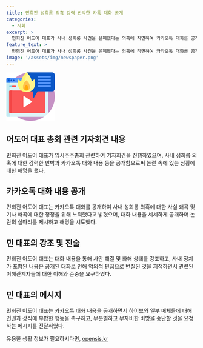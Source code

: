 ```yaml
---
title: 민희진 성희롱 의혹 강력 반박한 카톡 대화 공개
categories:
  - 사회
excerpt: >
  민희진 어도어 대표가 사내 성희롱 사건을 은폐했다는 의혹에 직면하여 카카오톡 대화를 공개하고 강력히 부인했다. 대화 내용에는 갈등 조정과 사과의 과정이 담겨 있으며, 민 대표는 상황에 대한 자신의 입장을 분명히 했다. 또한, 하이브와 관련된 이야기를 포함해 다양한 주장을 대포했으며, 관련된 이들에게 상처를 주지 않으려 노력했다고 전했다. 동시에, 하이브와 일부 매체들에 대해 비판을 했으며, 상식과 인권을 존중하고 비방을 멈추기를 바랐다.
feature_text: >
  민희진 어도어 대표가 사내 성희롱 사건을 은폐했다는 의혹에 직면하여 카카오톡 대화를 공개하고 강력히 부인했다. 대화 내용에는 갈등 조정과 사과의 과정이 담겨 있으며, 민 대표는 상황에 대한 자신의 입장을 분명히 했다. 또한, 하이브와 관련된 이야기를 포함해 다양한 주장을 대포했으며, 관련된 이들에게 상처를 주지 않으려 노력했다고 전했다. 동시에, 하이브와 일부 매체들에 대해 비판을 했으며, 상식과 인권을 존중하고 비방을 멈추기를 바랐다.
image: '/assets/img/newspaper.png'
---
```


<p><img src="/assets/img/news.png" alt="rentncar 속보" /></p>

<h2 data-ke-size="size26">어도어 대표 총회 관련 기자회견 내용</h2>

<p data-ke-size="size16">민희진 어도어 대표가 임시주주총회 관련하여 기자회견을 진행하였으며, 사내 성희롱 의혹에 대한 강력한 반박과 카카오톡 대화 내용 등을 공개함으로써 논란 속에 있는 상황에 대한 해명을 했다.</p>

<h2 data-ke-size="size26">카카오톡 대화 내용 공개</h2>

<p data-ke-size="size16">민희진 어도어 대표는 카카오톡 대화를 공개하여 사내 성희롱 의혹에 대한 사실 왜곡 및 기사 왜곡에 대한 정정을 위해 노력했다고 밝혔으며, 대화 내용을 세세하게 공개하며 논란의 실마리를 제시하고 해명을 시도했다.</p>

<h2 data-ke-size="size26">민 대표의 강조 및 진술</h2>

<p data-ke-size="size16">민희진 어도어 대표는 대화 내용을 통해 사안 해결 및 화해 상태를 강조하고, 사내 정치가 포함된 내용은 공개된 대화로 인해 악의적 편집으로 변질된 것을 지적하면서 관련된 이해관계자들에 대한 이해와 존중을 요구하였다.</p>

<h2 data-ke-size="size26">민 대표의 메시지</h2>

<p data-ke-size="size16">민희진 어도어 대표는 카카오톡 대화 내용을 공개하면서 하이브와 일부 매체들에 대해 인권과 상식에 부합한 행동을 촉구하고, 무분별하고 무자비한 비방을 중단할 것을 요청하는 메시지를 전달하였다.</p>
유용한 생활 정보가 필요하시다면, <a href="https://opensis.kr" rel="dofollow">opensis.kr</a>


